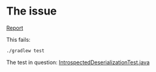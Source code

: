# The issue

[Report](https://github.com/micronaut-projects/micronaut-core/issues/4884)

This fails:

```bash
./gradlew test
```

The test in question: [IntrospectedDeserializationTest.java](./src/test/java/com/example/IntrospectedDeserializationTest.java)
